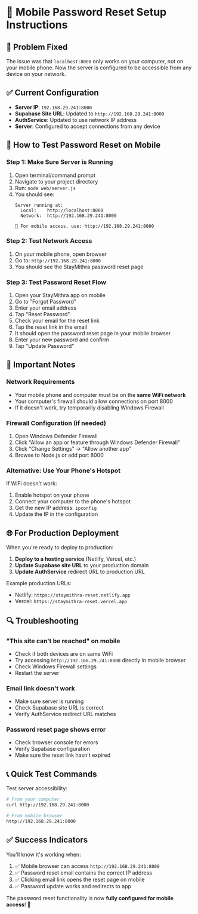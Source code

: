# 📱 Mobile Password Reset Setup Instructions

## 🎯 Problem Fixed
The issue was that `localhost:8000` only works on your computer, not on your mobile phone. Now the server is configured to be accessible from any device on your network.

## ✅ Current Configuration
- **Server IP**: `192.168.29.241:8000`
- **Supabase Site URL**: Updated to `http://192.168.29.241:8000`
- **AuthService**: Updated to use network IP address
- **Server**: Configured to accept connections from any device

## 🚀 How to Test Password Reset on Mobile

### Step 1: Make Sure Server is Running
1. Open terminal/command prompt
2. Navigate to your project directory
3. Run: `node web/server.js`
4. You should see:
   ```
   Server running at:
     Local:    http://localhost:8000
     Network:  http://192.168.29.241:8000
   
   📱 For mobile access, use: http://192.168.29.241:8000
   ```

### Step 2: Test Network Access
1. On your mobile phone, open browser
2. Go to: `http://192.168.29.241:8000`
3. You should see the StayMithra password reset page

### Step 3: Test Password Reset Flow
1. Open your StayMithra app on mobile
2. Go to "Forgot Password"
3. Enter your email address
4. Tap "Reset Password"
5. Check your email for the reset link
6. Tap the reset link in the email
7. It should open the password reset page in your mobile browser
8. Enter your new password and confirm
9. Tap "Update Password"

## 🔧 Important Notes

### Network Requirements
- Your mobile phone and computer must be on the **same WiFi network**
- Your computer's firewall should allow connections on port 8000
- If it doesn't work, try temporarily disabling Windows Firewall

### Firewall Configuration (if needed)
1. Open Windows Defender Firewall
2. Click "Allow an app or feature through Windows Defender Firewall"
3. Click "Change Settings" → "Allow another app"
4. Browse to Node.js or add port 8000

### Alternative: Use Your Phone's Hotspot
If WiFi doesn't work:
1. Enable hotspot on your phone
2. Connect your computer to the phone's hotspot
3. Get the new IP address: `ipconfig`
4. Update the IP in the configuration

## 🌐 For Production Deployment

When you're ready to deploy to production:

1. **Deploy to a hosting service** (Netlify, Vercel, etc.)
2. **Update Supabase site URL** to your production domain
3. **Update AuthService** redirect URL to production URL

Example production URLs:
- Netlify: `https://staymithra-reset.netlify.app`
- Vercel: `https://staymithra-reset.vercel.app`

## 🔍 Troubleshooting

### "This site can't be reached" on mobile
- Check if both devices are on same WiFi
- Try accessing `http://192.168.29.241:8000` directly in mobile browser
- Check Windows Firewall settings
- Restart the server

### Email link doesn't work
- Make sure server is running
- Check Supabase site URL is correct
- Verify AuthService redirect URL matches

### Password reset page shows error
- Check browser console for errors
- Verify Supabase configuration
- Make sure the reset link hasn't expired

## 📞 Quick Test Commands

Test server accessibility:
```bash
# From your computer
curl http://192.168.29.241:8000

# From mobile browser
http://192.168.29.241:8000
```

## ✅ Success Indicators

You'll know it's working when:
1. ✅ Mobile browser can access `http://192.168.29.241:8000`
2. ✅ Password reset email contains the correct IP address
3. ✅ Clicking email link opens the reset page on mobile
4. ✅ Password update works and redirects to app

The password reset functionality is now **fully configured for mobile access**! 🎉
